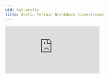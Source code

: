 ```yaml
---
uid: tut-arctic
title: Arctic Terrain Breakdown (Livestream)
---
```

<div class="embed-responsive embed-responsive-16by9">
<iframe class="embed-responsive-item" src="https://www.youtube-nocookie.com/embed/0_hJ5u98Las" frameborder="0" allow="accelerometer; autoplay; encrypted-media; gyroscope; picture-in-picture" allowfullscreen></iframe>
</div>